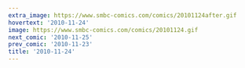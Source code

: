 ```yaml
---
extra_image: https://www.smbc-comics.com/comics/20101124after.gif
hovertext: '2010-11-24'
image: https://www.smbc-comics.com/comics/20101124.gif
next_comic: '2010-11-25'
prev_comic: '2010-11-23'
title: '2010-11-24'
---
```



